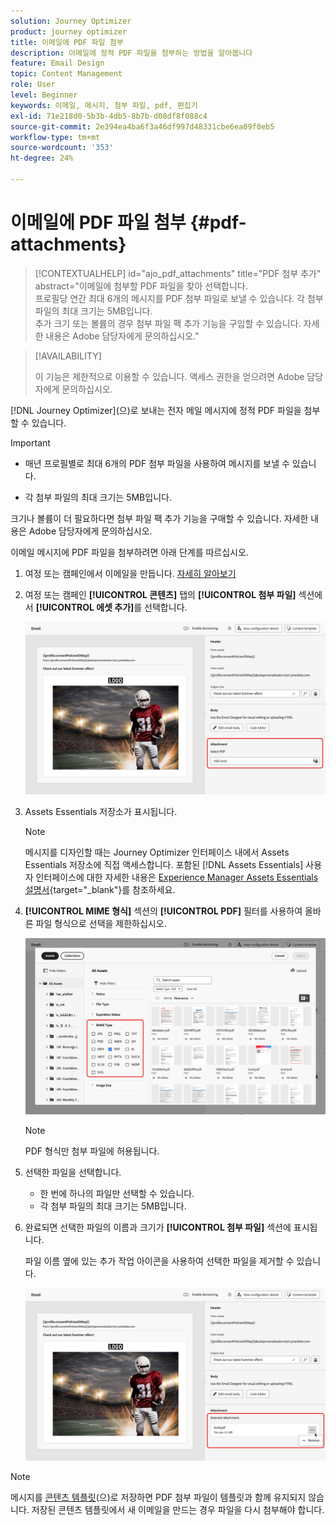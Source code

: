```yaml
---
solution: Journey Optimizer
product: journey optimizer
title: 이메일에 PDF 파일 첨부
description: 이메일에 정적 PDF 파일을 첨부하는 방법을 알아봅니다
feature: Email Design
topic: Content Management
role: User
level: Beginner
keywords: 이메일, 메시지, 첨부 파일, pdf, 편집기
exl-id: 71e218d0-5b3b-4db5-8b7b-d08df8f088c4
source-git-commit: 2e394ea4ba6f3a46df997d48331cbe6ea09f0eb5
workflow-type: tm+mt
source-wordcount: '353'
ht-degree: 24%

---
```


# 이메일에 PDF 파일 첨부 {#pdf-attachments}

>[!CONTEXTUALHELP]
>id="ajo_pdf_attachments"
>title="PDF 첨부 추가"
>abstract="이메일에 첨부할 PDF 파일을 찾아 선택합니다.</br>프로필당 연간 최대 6개의 메시지를 PDF 첨부 파일로 보낼 수 있습니다. 각 첨부 파일의 최대 크기는 5MB입니다.</br>추가 크기 또는 볼륨의 경우 첨부 파일 팩 추가 기능을 구입할 수 있습니다. 자세한 내용은 Adobe 담당자에게 문의하십시오."

>[!AVAILABILITY]
>
>이 기능은 제한적으로 이용할 수 있습니다. 액세스 권한을 얻으려면 Adobe 담당자에게 문의하십시오.

[!DNL Journey Optimizer]&#x200B;(으)로 보내는 전자 메일 메시지에 정적 PDF 파일을 첨부할 수 있습니다.

>[!IMPORTANT]
>
>* 매년 프로필별로 최대 6개의 PDF 첨부 파일을 사용하여 메시지를 보낼 수 있습니다.
>
>* 각 첨부 파일의 최대 크기는 5MB입니다.
>
>크기나 볼륨이 더 필요하다면 첨부 파일 팩 추가 기능을 구매할 수 있습니다. 자세한 내용은 Adobe 담당자에게 문의하십시오.

이메일 메시지에 PDF 파일을 첨부하려면 아래 단계를 따르십시오.

1. 여정 또는 캠페인에서 이메일을 만듭니다. [자세히 알아보기](create-email.md)

1. 여정 또는 캠페인 **[!UICONTROL 콘텐츠]** 탭의 **[!UICONTROL 첨부 파일]** 섹션에서 **[!UICONTROL 에셋 추가]**&#x200B;를 선택합니다.

   ![](assets/email-select-pdf.png)

1. Assets Essentials 저장소가 표시됩니다.

   >[!NOTE]
   >
   >메시지를 디자인할 때는 Journey Optimizer 인터페이스 내에서 Assets Essentials 저장소에 직접 액세스합니다. 포함된 [!DNL Assets Essentials] 사용자 인터페이스에 대한 자세한 내용은 [Experience Manager Assets Essentials 설명서](https://experienceleague.adobe.com/docs/experience-manager-assets-essentials/help/introduction.html?lang=ko){target="_blank"}를 참조하세요.

1. **[!UICONTROL MIME 형식]** 섹션의 **[!UICONTROL PDF]** 필터를 사용하여 올바른 파일 형식으로 선택을 제한하십시오.

   ![](assets/email-assets-pdf.png)

   >[!NOTE]
   >
   >PDF 형식만 첨부 파일에 허용됩니다.

1. 선택한 파일을 선택합니다.

   * 한 번에 하나의 파일만 선택할 수 있습니다.
   * 각 첨부 파일의 최대 크기는 5MB입니다.

1. 완료되면 선택한 파일의 이름과 크기가 **[!UICONTROL 첨부 파일]** 섹션에 표시됩니다.

   파일 이름 옆에 있는 추가 작업 아이콘을 사용하여 선택한 파일을 제거할 수 있습니다.

   ![](assets/email-remove-attachment.png)

>[!NOTE]
>
>메시지를 [콘텐츠 템플릿](../content-management/create-content-templates.md)(으)로 저장하면 PDF 첨부 파일이 템플릿과 함께 유지되지 않습니다. 저장된 콘텐츠 템플릿에서 새 이메일을 만드는 경우 파일을 다시 첨부해야 합니다.
